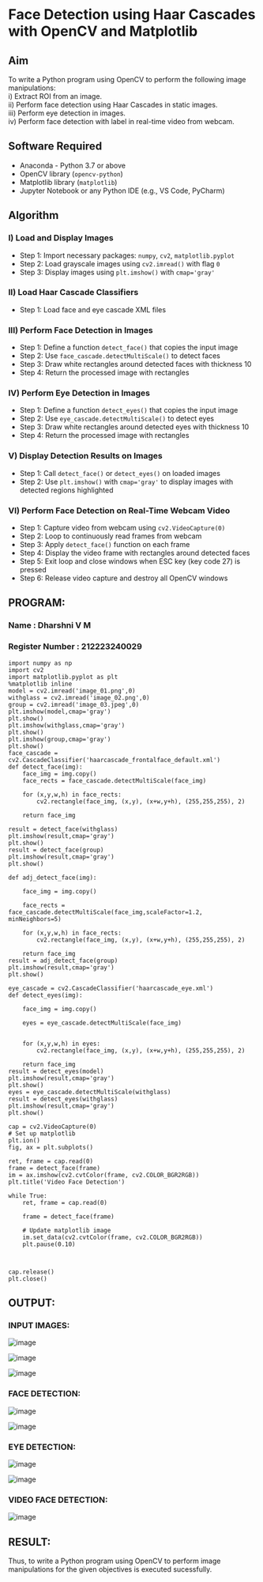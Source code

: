 # Face Detection using Haar Cascades with OpenCV and Matplotlib

## Aim

To write a Python program using OpenCV to perform the following image manipulations:  
i) Extract ROI from an image.  
ii) Perform face detection using Haar Cascades in static images.  
iii) Perform eye detection in images.  
iv) Perform face detection with label in real-time video from webcam.

## Software Required

- Anaconda - Python 3.7 or above  
- OpenCV library (`opencv-python`)  
- Matplotlib library (`matplotlib`)  
- Jupyter Notebook or any Python IDE (e.g., VS Code, PyCharm)

## Algorithm

### I) Load and Display Images

- Step 1: Import necessary packages: `numpy`, `cv2`, `matplotlib.pyplot`  
- Step 2: Load grayscale images using `cv2.imread()` with flag `0`  
- Step 3: Display images using `plt.imshow()` with `cmap='gray'`

### II) Load Haar Cascade Classifiers

- Step 1: Load face and eye cascade XML files 
### III) Perform Face Detection in Images

- Step 1: Define a function `detect_face()` that copies the input image  
- Step 2: Use `face_cascade.detectMultiScale()` to detect faces  
- Step 3: Draw white rectangles around detected faces with thickness 10  
- Step 4: Return the processed image with rectangles  

### IV) Perform Eye Detection in Images

- Step 1: Define a function `detect_eyes()` that copies the input image  
- Step 2: Use `eye_cascade.detectMultiScale()` to detect eyes  
- Step 3: Draw white rectangles around detected eyes with thickness 10  
- Step 4: Return the processed image with rectangles  

### V) Display Detection Results on Images

- Step 1: Call `detect_face()` or `detect_eyes()` on loaded images  
- Step 2: Use `plt.imshow()` with `cmap='gray'` to display images with detected regions highlighted  

### VI) Perform Face Detection on Real-Time Webcam Video

- Step 1: Capture video from webcam using `cv2.VideoCapture(0)`  
- Step 2: Loop to continuously read frames from webcam  
- Step 3: Apply `detect_face()` function on each frame  
- Step 4: Display the video frame with rectangles around detected faces  
- Step 5: Exit loop and close windows when ESC key (key code 27) is pressed  
- Step 6: Release video capture and destroy all OpenCV windows  
## PROGRAM:
### Name : Dharshni V M
### Register Number : 212223240029

```
import numpy as np
import cv2 
import matplotlib.pyplot as plt
%matplotlib inline
model = cv2.imread('image_01.png',0)
withglass = cv2.imread('image_02.png',0)
group = cv2.imread('image_03.jpeg',0)
plt.imshow(model,cmap='gray')
plt.show()
plt.imshow(withglass,cmap='gray')
plt.show()
plt.imshow(group,cmap='gray')
plt.show()
face_cascade = cv2.CascadeClassifier('haarcascade_frontalface_default.xml')
def detect_face(img):
    face_img = img.copy()
    face_rects = face_cascade.detectMultiScale(face_img) 
    
    for (x,y,w,h) in face_rects: 
        cv2.rectangle(face_img, (x,y), (x+w,y+h), (255,255,255), 2) 
        
    return face_img

result = detect_face(withglass)
plt.imshow(result,cmap='gray')
plt.show()
result = detect_face(group)
plt.imshow(result,cmap='gray')
plt.show()

def adj_detect_face(img):
    
    face_img = img.copy()
  
    face_rects = face_cascade.detectMultiScale(face_img,scaleFactor=1.2, minNeighbors=5) 
    
    for (x,y,w,h) in face_rects: 
        cv2.rectangle(face_img, (x,y), (x+w,y+h), (255,255,255), 2) 
        
    return face_img
result = adj_detect_face(group)
plt.imshow(result,cmap='gray')
plt.show()

eye_cascade = cv2.CascadeClassifier('haarcascade_eye.xml')
def detect_eyes(img):
    
    face_img = img.copy()
  
    eyes = eye_cascade.detectMultiScale(face_img) 
    
    
    for (x,y,w,h) in eyes: 
        cv2.rectangle(face_img, (x,y), (x+w,y+h), (255,255,255), 2) 
        
    return face_img
result = detect_eyes(model)
plt.imshow(result,cmap='gray')
plt.show()
eyes = eye_cascade.detectMultiScale(withglass)
result = detect_eyes(withglass)
plt.imshow(result,cmap='gray')
plt.show()

cap = cv2.VideoCapture(0)
# Set up matplotlib
plt.ion()
fig, ax = plt.subplots()

ret, frame = cap.read(0)
frame = detect_face(frame)
im = ax.imshow(cv2.cvtColor(frame, cv2.COLOR_BGR2RGB))
plt.title('Video Face Detection')

while True:
    ret, frame = cap.read(0)

    frame = detect_face(frame)

    # Update matplotlib image
    im.set_data(cv2.cvtColor(frame, cv2.COLOR_BGR2RGB))
    plt.pause(0.10)

   

cap.release()
plt.close()
```
## OUTPUT:
### INPUT IMAGES:

![image](https://github.com/user-attachments/assets/9c2e7f79-832c-4309-baf3-9ca350f9528c)

![image](https://github.com/user-attachments/assets/96ea5690-5a57-4863-8f08-44c9474af7c7)

![image](https://github.com/user-attachments/assets/78da36d8-10c0-4668-bf99-92bfb0f7e427)

### FACE DETECTION:
![image](https://github.com/user-attachments/assets/d84ff4f4-87fc-4f31-a989-2198358a640f)

![image](https://github.com/user-attachments/assets/b77389cc-f4f5-4f26-a151-6324551b184a)

### EYE DETECTION:

![image](https://github.com/user-attachments/assets/61a91508-87fb-4ecd-96be-9088a4a0f167)

![image](https://github.com/user-attachments/assets/2cde8f7e-4de8-41c2-98e8-9f567f302352)

### VIDEO FACE DETECTION:

![image](https://github.com/user-attachments/assets/7a1c42ca-74df-46fc-a884-5a6739db0e16)

## RESULT:
Thus, to write a Python program using OpenCV to perform image manipulations for the given objectives is executed sucessfully.
